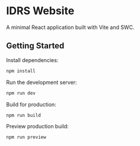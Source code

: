 # IDRS Website

A minimal React application built with Vite and SWC.

## Getting Started

Install dependencies:

```bash
npm install
```

Run the development server:

```bash
npm run dev
```

Build for production:

```bash
npm run build
```

Preview production build:

```bash
npm run preview
```
